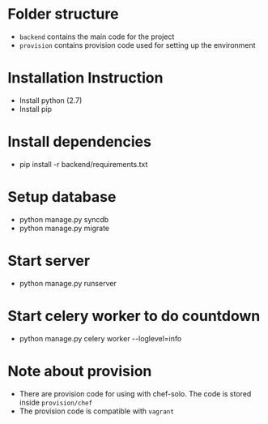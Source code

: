 # Folder structure
* `backend` contains the main code for the project
* `provision` contains provision code used for setting up the environment

# Installation Instruction
* Install python (2.7)
* Install pip

# Install dependencies
* pip install -r backend/requirements.txt

# Setup database
* python manage.py syncdb
* python manage.py migrate

# Start server
* python manage.py runserver

# Start celery worker to do countdown
* python manage.py celery worker --loglevel=info

# Note about provision
* There are provision code for using with chef-solo. The code is stored inside `provision/chef`
* The provision code is compatible with `vagrant`